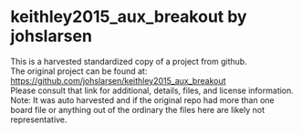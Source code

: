 
# keithley2015_aux_breakout by johslarsen  
This is a harvested standardized copy of a project from github.  
The original project can be found at:  
https://github.com/johslarsen/keithley2015_aux_breakout  
Please consult that link for additional, details, files, and license information.  
Note: It was auto harvested and if the original repo had more than one board file or anything out of the ordinary the files here are likely not representative.  
    